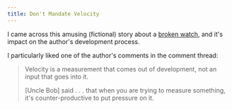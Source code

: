 ```yaml
---
title: Don't Mandate Velocity
---
```

I came across this amusing (fictional) story about a [broken watch][1], and
it's impact on the author's development process.

I particularly liked one of the author's comments in the comment thread:

> Velocity is a measurement that comes out of development, not an input that
>goes into it.
>
> \[Uncle Bob\] said . . . that when you are trying to measure something, it's
> counter-productive to put pressure on it.

   [1]: http://blog.objectmentor.com/articles/2008/03/05/turn-back-the-dial
